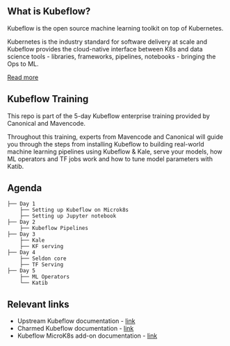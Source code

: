 ## What is Kubeflow?

Kubeflow is the open source machine learning toolkit on top of Kubernetes.

Kubernetes is the industry standard for software delivery at scale and Kubeflow provides the cloud-native interface between K8s and data science tools - libraries, frameworks, pipelines, notebooks - bringing the Ops to ML.

[Read more](https://ubuntu.com/ai/what-is-kubeflow)

## Kubeflow Training

This repo is part of the 5-day Kubeflow enterprise training provided by Canonical and Mavencode. 

Throughout this training, experts from Mavencode and Canonical will guide you through the steps from installing Kubeflow to building real-world machine learning pipelines using Kubeflow & Kale, serve your models, how ML operators and TF jobs work and how to tune model parameters with Katib. 

## Agenda

    ├── Day 1
		├── Setting up Kubeflow on Microk8s
		├── Setting up Jupyter notebook		
    ├── Day 2      
		├── Kubeflow Pipelines     
    ├── Day 3
		├── Kale
		├── KF serving
    ├── Day 4
		├── Seldon core
		├── TF Serving
    ├── Day 5
		├── ML Operators                
		└── Katib

## Relevant links
* Upstream Kubeflow documentation - [link](https://www.kubeflow.org/docs/)
* Charmed Kubeflow documentation - [link](https://charmed-kubeflow.io/docs)
* Kubeflow MicroK8s add-on documentation - [link](https://microk8s.io/docs/addon-kubeflow)
